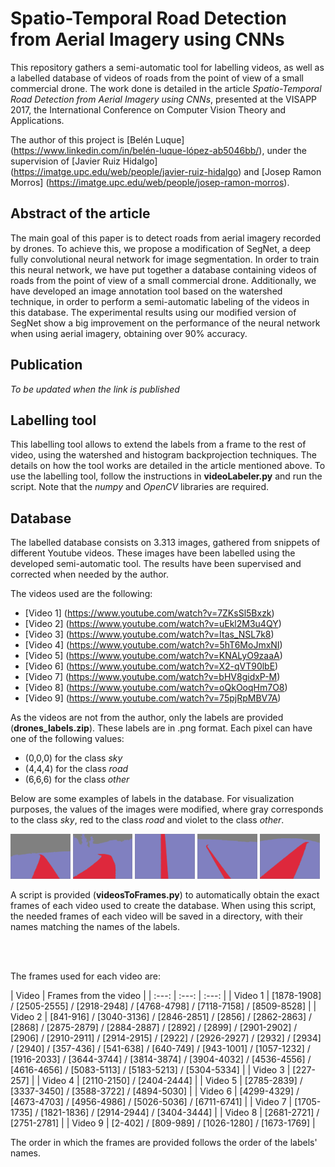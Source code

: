 # Spatio-Temporal Road Detection from Aerial Imagery using CNNs

This repository gathers a semi-automatic tool for labelling videos, as well as a labelled database of videos of roads from the point of view of a small commercial drone. The work done is detailed in the article _Spatio-Temporal Road Detection from Aerial Imagery using CNNs_, presented at the VISAPP 2017, the International Conference on Computer Vision Theory and Applications.

The author of this project is [Belén Luque] (https://www.linkedin.com/in/belén-luque-lópez-ab5046bb/), under the supervision of [Javier Ruiz Hidalgo] (https://imatge.upc.edu/web/people/javier-ruiz-hidalgo) and [Josep Ramon Morros] (https://imatge.upc.edu/web/people/josep-ramon-morros).

## Abstract of the article

The main goal of this paper is to detect roads from aerial imagery recorded by drones. To achieve this, we propose a modification of SegNet, a deep fully convolutional neural network for image segmentation. In order to train this neural network, we have put together a database containing videos of roads from the point of view of a small commercial drone. Additionally, we have developed an image annotation tool based on the watershed technique, in order to perform a semi-automatic labeling of the videos in this database. The experimental results using our modified version of SegNet show a big improvement on the performance of the neural network when using aerial imagery, obtaining over 90% accuracy.

## Publication

_To be updated when the link is published_

## Labelling tool

This labelling tool allows to extend the labels from a frame to the rest of video, using the watershed and histogram backprojection techniques. The details on how the tool works are detailed in the article mentioned above. To use the labelling tool, follow the instructions in **videoLabeler.py** and run the script. Note that the _numpy_ and _OpenCV_ libraries are required.

## Database

The labelled database consists on 3.313 images, gathered from snippets of different Youtube videos. These images have been labelled using the developed semi-automatic tool. The results have been supervised and corrected when needed by the author.


The videos used are the following:
* [Video 1] (https://www.youtube.com/watch?v=7ZKsSl5Bxzk)
* [Video 2] (https://www.youtube.com/watch?v=uEkl2M3u4QY)
* [Video 3] (https://www.youtube.com/watch?v=Itas_NSL7k8)
* [Video 4] (https://www.youtube.com/watch?v=5hT6MoJmxNI)
* [Video 5] (https://www.youtube.com/watch?v=KNALyO9zaaA)
* [Video 6] (https://www.youtube.com/watch?v=X2-qVT90lbE)
* [Video 7] (https://www.youtube.com/watch?v=bHV8gidxP-M)
* [Video 8] (https://www.youtube.com/watch?v=oQkOoqHm7O8)
* [Video 9] (https://www.youtube.com/watch?v=75pjRpMBV7A)


As the videos are not from the author, only the labels are provided (**drones_labels.zip**). These labels are in .png format. Each pixel can have one of the following values:
* (0,0,0) for the class _sky_
* (4,4,4) for the class _road_
* (6,6,6) for the class _other_


Below are some examples of labels in the database. For visualization purposes, the values of the images were modified, where gray corresponds to the class _sky_, red to the class _road_ and violet to the class _other_.

<img src="figures/seg00003.png" width="19%">
<img src="figures/seg01364.png" width="19%">
<img src="figures/seg01450.png" width="19%">
<img src="figures/seg01564.png" width="19%">
<img src="figures/seg01718.png" width="19%">


A script is provided (**videosToFrames.py**) to automatically obtain the exact frames of each video used to create the database. When using this script, the needed frames of each video will be saved in a directory, with their names matching the names of the labels.


<br></br>

The frames used for each video are:

| Video | Frames from the video | 
| :---: | :---: | :---: |
| Video 1 | [1878-1908] / [2505-2555] / [2918-2948] / [4768-4798] / [7118-7158] / [8509-8528] | 
| Video 2 | [841-916] / [3040-3136] / [2846-2851] / [2856] / [2862-2863] / [2868] / [2875-2879] / [2884-2887] / [2892] / [2899] / [2901-2902] / [2906] / [2910-2911] / [2914-2915] / [2922] / [2926-2927] / [2932] / [2934] / [2940] / [357-436] / [541-638] / [640-749] / [943-1001] / [1057-1232] / [1916-2033] / [3644-3744] / [3814-3874] / [3904-4032] / [4536-4556] / [4616-4656] / [5083-5113] / [5183-5213] / [5304-5334] | 
| Video 3 | [227-257] | 
| Video 4 | [2110-2150] / [2404-2444] | 
| Video 5 | [2785-2839] / [3337-3450] / [3588-3722] / [4894-5030] | 
| Video 6 | [4299-4329] / [4673-4703] / [4956-4986] / [5026-5036] / [6711-6741] | 
| Video 7 | [1705-1735] / [1821-1836] / [2914-2944] / [3404-3444] | 
| Video 8 | [2681-2721] / [2751-2781] | 
| Video 9 | [2-402] / [809-989] / [1026-1280] / [1673-1769] | 

The order in which the frames are provided follows the order of the labels' names.

